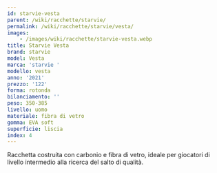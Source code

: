 ```yaml
---
id: starvie-vesta
parent: /wiki/racchette/starvie/
permalink: /wiki/racchette/starvie/vesta/
images:
    - /images/wiki/racchette/starvie-vesta.webp
title: Starvie Vesta
brand: starvie
model: Vesta
marca: 'starvie '
modello: vesta
anno: '2021'
prezzo: '122'
forma: rotonda
bilanciamento: ''
peso: 350-385
livello: uomo
materiale: fibra di vetro
gomma: EVA soft
superficie: liscia
index: 4
---
```

Racchetta costruita con carbonio e fibra di vetro, ideale per giocatori di livello intermedio alla ricerca del salto di qualità.